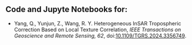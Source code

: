 ## Code and Jupyte Notebooks for:

+ Yang, Q., Yunjun, Z., Wang, R. Y. Heterogeneous InSAR Tropospheric Correction Based on Local Texture Correlation, _IEEE Transactions on Geoscience and Remote Sensing, 62_, doi:[10.1109/TGRS.2024.3356749](https://doi.org/10.1109/TGRS.2024.3356749).
